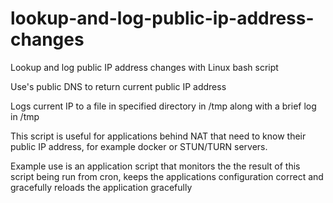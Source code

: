 # lookup-and-log-public-ip-address-changes
Lookup and log public IP address changes with Linux bash script

Use's public DNS to return current public IP address

Logs current IP to a file in specified directory in /tmp along with a brief log in /tmp

This script is useful for applications behind NAT that need to know their public IP address, for example docker or STUN/TURN servers.

Example use is an application script that monitors the the result of this script being run from cron, keeps the applications configuration correct and gracefully reloads the application gracefully
